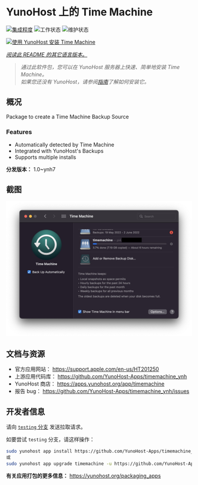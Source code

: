 <!--
注意：此 README 由 <https://github.com/YunoHost/apps/tree/master/tools/readme_generator> 自动生成
请勿手动编辑。
-->

# YunoHost 上的 Time Machine

[![集成程度](https://dash.yunohost.org/integration/timemachine.svg)](https://ci-apps.yunohost.org/ci/apps/timemachine/) ![工作状态](https://ci-apps.yunohost.org/ci/badges/timemachine.status.svg) ![维护状态](https://ci-apps.yunohost.org/ci/badges/timemachine.maintain.svg)

[![使用 YunoHost 安装 Time Machine](https://install-app.yunohost.org/install-with-yunohost.svg)](https://install-app.yunohost.org/?app=timemachine)

*[阅读此 README 的其它语言版本。](./ALL_README.md)*

> *通过此软件包，您可以在 YunoHost 服务器上快速、简单地安装 Time Machine。*  
> *如果您还没有 YunoHost，请参阅[指南](https://yunohost.org/install)了解如何安装它。*

## 概况

Package to create a Time Machine Backup Source

### Features

- Automatically detected by Time Machine
- Integrated with YunoHost's Backups
- Supports multiple installs

**分发版本：** 1.0~ynh7

## 截图

![Time Machine 的截图](./doc/screenshots/example.jpg)

## 文档与资源

- 官方应用网站： <https://support.apple.com/en-us/HT201250>
- 上游应用代码库： <https://github.com/YunoHost-Apps/timemachine_ynh>
- YunoHost 商店： <https://apps.yunohost.org/app/timemachine>
- 报告 bug： <https://github.com/YunoHost-Apps/timemachine_ynh/issues>

## 开发者信息

请向 [`testing` 分支](https://github.com/YunoHost-Apps/timemachine_ynh/tree/testing) 发送拉取请求。

如要尝试 `testing` 分支，请这样操作：

```bash
sudo yunohost app install https://github.com/YunoHost-Apps/timemachine_ynh/tree/testing --debug
或
sudo yunohost app upgrade timemachine -u https://github.com/YunoHost-Apps/timemachine_ynh/tree/testing --debug
```

**有关应用打包的更多信息：** <https://yunohost.org/packaging_apps>
